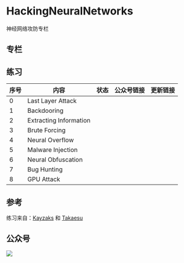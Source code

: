 # HackingNeuralNetworks

神经网络攻防专栏


## 专栏





## 练习


| 序号 |	       内容            |  状态         |  公众号链接  |  更新链接    |
| --- | ---------------------  | ------------  | ---------- | ----------  |
|  0  | Last Layer Attack      |               |            |             | 
|  1  | Backdooring            |               |            |             | 
|  2  | Extracting Information |               |            |             | 
|  3  | Brute Forcing          |               |            |             | 
|  4  | Neural Overflow        |               |            |             | 
|  5  | Malware Injection      |               |            |             | 
|  6  | Neural Obfuscation     |               |            |             | 
|  7  | Bug Hunting            |               |            |             | 
|  8  | GPU Attack             |               |            |             | 



## 参考
练习来自：[Kayzaks](https://github.com/Kayzaks/HackingNeuralNetworks) 和 [Takaesu](https://github.com/13o-bbr-bbq/machine_learning_security)


## 公众号
![](https://tva1.sinaimg.cn/large/006tNbRwly1g9kpvk6dhdj3076076mxn.jpg)


